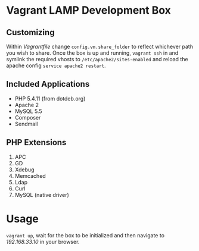 # Vagrant LAMP Development Box

## Customizing

Within *Vagrantfile* change `config.vm.share_folder` to reflect whichever path you wish to share.
Once the box is up and running, `vagrant ssh` in and symlink the required vhosts to `/etc/apache2/sites-enabled` and reload the apache config `service apache2 restart`.

## Included Applications

* PHP 5.4.11 (from dotdeb.org)
* Apache 2
* MySQL 5.5
* Composer
* Sendmail

## PHP Extensions

1. APC
2. GD
3. Xdebug
4. Memcached
5. Ldap
6. Curl
7. MySQL (native driver)

# Usage

`vagrant up`, wait for the box to be initialized and then navigate to *192.168.33.10* in your browser.